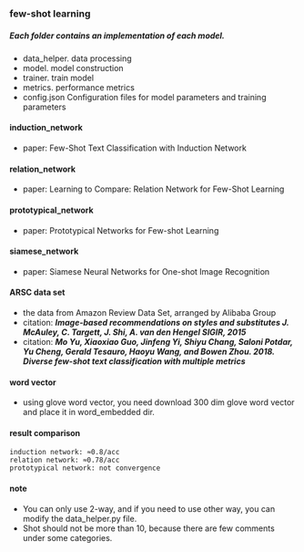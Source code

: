 ### few-shot learning
##### Each folder contains an implementation of each model.
* data_helper. data processing
* model. model construction
* trainer. train model
* metrics. performance metrics
* config.json  Configuration files for model parameters and training parameters

#### induction_network
* paper: Few-Shot Text Classification with Induction Network

#### relation_network
* paper: Learning to Compare: Relation Network for Few-Shot Learning

#### prototypical_network
* paper: Prototypical Networks for Few-shot Learning

#### siamese_network
* paper: Siamese Neural Networks for One-shot Image Recognition


#### ARSC data set
* the data from Amazon Review Data Set, arranged by Alibaba Group 
* citation: ***Image-based recommendations on styles and substitutes J. McAuley, C. Targett, J. Shi, A. van den Hengel SIGIR, 2015***
* citation: ***Mo Yu, Xiaoxiao Guo, Jinfeng Yi, Shiyu Chang, Saloni Potdar, Yu Cheng, Gerald Tesauro, Haoyu Wang, and Bowen Zhou. 2018. Diverse few-shot text classification with multiple metrics***

#### word vector
* using glove word vector, you need download 300 dim glove word vector and place it in word_embedded dir.

#### result comparison
    induction network: ≈0.8/acc
    relation network: ≈0.78/acc
    prototypical network: not convergence

#### note
* You can only use 2-way, and if you need to use other way, you can modify the data_helper.py file.
* Shot should not be more than 10, because there are few comments under some categories. 
